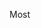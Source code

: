 <!--
~~~
title: "Lambdas in Python"
publish: no
tags: [python, functional]
slug: /lambdas-python
date: 2012-1-04
~~~
-->

Most  
